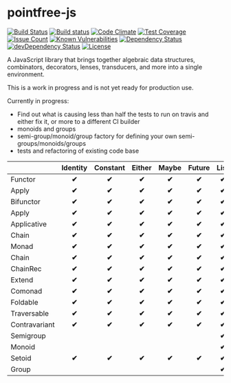 # pointfree-js

[![Build Status](https://travis-ci.org/mosbymc/pointfree-js.svg?branch=master)](https://travis-ci.org/mosbymc/pointfree-js)
[![Build status](https://ci.appveyor.com/api/projects/status/duhd4ljv1to5apbq/branch/master?svg=true)](https://ci.appveyor.com/project/mosbymc/pointfree-js/branch/master)
[![Code Climate](https://codeclimate.com/github/mosbymc/pointfree-js/badges/gpa.svg)](https://codeclimate.com/github/mosbymc/pointfree-js)
[![Test Coverage](https://codeclimate.com/github/mosbymc/pointfree-js/badges/coverage.svg)](https://codeclimate.com/github/mosbymc/pointfree-js/coverage)
[![Issue Count](https://codeclimate.com/github/mosbymc/pointfree-js/badges/issue_count.svg)](https://codeclimate.com/github/mosbymc/pointfree-js)
[![Known Vulnerabilities](https://snyk.io/test/github/mosbymc/pointfree-js/badge.svg)](https://snyk.io/test/github/mosbymc/pointfree-js)
[![Dependency Status](https://david-dm.org/mosbymc/pointfree-js.svg)](https://david-dm.org/mosbymc/pointfree-js)
[![devDependency Status](https://david-dm.org/mosbymc/pointfree-js/dev-status.png)](https://david-dm.org/mosbymc/pointfree-js#info=devDependencies)
[![License](https://img.shields.io/npm/l/proxify-js.svg)](https://opensource.org/licenses/MIT)


A JavaScript library that brings together algebraic data structures, combinators, decorators, lenses, transducers, and more into a single environment.

This is a work in progress and is not yet ready for production use.

Currently in progress:
- Find out what is causing less than half the tests to run on travis and either fix it, or more to a different CI builder
- monoids and groups
- semi-group/monoid/group factory for defining your own semi-groups/monoids/groups
- tests and refactoring of existing code base



|               |    Identity     |    Constant     |    Either     |     Maybe     |    Future     |     List      |    Additive   |  Conjunctive  | Disjunctive |
--------------- | :-------------: | :-------------: | :-----------: | :-----------: | :-----------: | :-----------: | :-----------: | :-----------: | :---------: |
| Functor       |    **✔︎**    |    **✔︎**     |    **✔︎**  |    **✔︎**   |   **✔︎**   |   **✔︎**   |               |               |              |
| Apply         |    **✔︎**    |    **✔︎**     |    **✔︎**  |    **✔︎**   |   **✔︎**   |   **✔︎**   |               |               |              |
| Bifunctor     |    **✔︎**    |    **✔︎**     |    **✔︎**  |    **✔︎**   |   **✔︎**   |   **✔︎**   |               |               |              |
| Apply         |    **✔︎**    |    **✔︎**     |    **✔︎**  |    **✔︎**   |   **✔︎**   |   **✔︎**   |               |               |              |
| Applicative   |    **✔︎**    |    **✔︎**     |    **✔︎**  |    **✔︎**   |   **✔︎**   |   **✔︎**   |               |               |              |
| Chain         |    **✔︎**    |    **✔︎**     |    **✔︎**  |    **✔︎**   |   **✔︎**   |   **✔︎**   |               |               |              |
| Monad         |    **✔︎**    |    **✔︎**     |    **✔︎**  |    **✔︎**   |   **✔︎**   |   **✔︎**   |               |               |              |
| Chain         |    **✔︎**    |    **✔︎**     |    **✔︎**  |    **✔︎**   |   **✔︎**   |   **✔︎**   |               |               |              |
| ChainRec      |    **✔︎**    |    **✔︎**     |    **✔︎**  |    **✔︎**   |   **✔︎**   |   **✔︎**   |               |               |              |
| Extend        |    **✔︎**    |    **✔︎**     |    **✔︎**  |    **✔︎**   |   **✔︎**   |   **✔︎**   |               |               |              |
| Comonad       |    **✔︎**    |    **✔︎**     |    **✔︎**  |    **✔︎**   |   **✔︎**   |   **✔︎**   |               |               |              |
| Foldable      |    **✔︎**    |    **✔︎**     |    **✔︎**  |    **✔︎**   |   **✔︎**   |   **✔︎**   |               |               |              |
| Traversable   |    **✔︎**    |    **✔︎**     |    **✔︎**  |    **✔︎**   |   **✔︎**   |   **✔︎**   |               |               |              |
| Contravariant |    **✔︎**    |    **✔︎**     |    **✔︎**  |    **✔︎**   |   **✔︎**   |   **✔︎**   |               |               |              |
| Semigroup     |                 |                 |               |               |               |   **✔︎**   |   **✔︎**   |    **✔︎**   |   **✔︎**  |
| Monoid        |                 |                 |               |               |               |   **✔︎**   |   **✔︎**   |    **✔︎**   |   **✔︎**  |
| Setoid        |    **✔︎**    |    **✔︎**     |    **✔︎**  |    **✔︎**   |   **✔︎**   |   **✔︎**   |   **✔︎**   |    **✔︎**   |   **✔︎**  |
| Group         |                 |                 |               |               |               |   **✔︎**   |   **✔︎**   |   **✔︎**   |   **✔︎**  |

